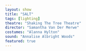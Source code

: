 ```yaml
---
layout: show
title: "SALT"
tags: [lighting]
theatre: "Shaking The Tree Theatre"
director: "Samantha Van Der Merwe"
costumes: "Alanna Hylton"
sound: "Annalise Albright Woods"
featured: true
---
```

